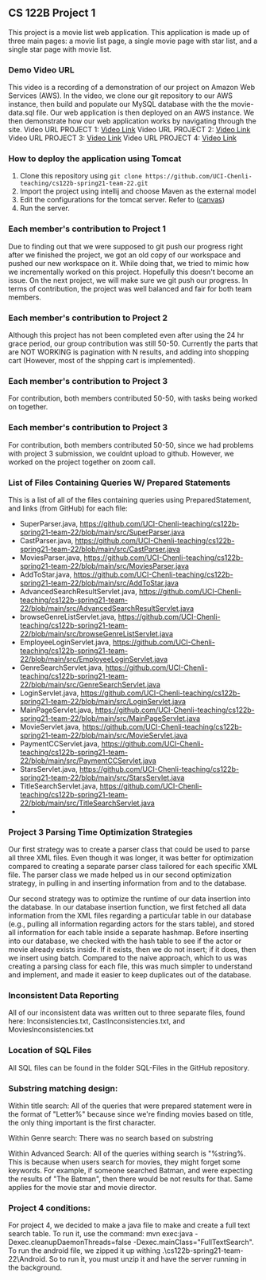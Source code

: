## CS 122B Project 1

This project is a movie list web application. This application is made up of three main pages: a movie list page, a single movie page with star list, and a single star page with movie list.

### Demo Video URL

This video is a recording of a demonstration of our project on Amazon Web Services (AWS). In the video, we clone our git repository to our AWS instance, then build and populate our MySQL database with the the movie-data.sql file. Our web application is then deployed on an AWS instance. We then demonstrate how our web application works by navigating through the site.
Video URL PROJECT 1: [Video Link](https://drive.google.com/file/d/1s6JTrQert-9AaPNvnPzMKgnN08Rd1UaK/view?usp=sharing)
Video URL PROJECT 2: [Video Link](https://www.youtube.com/watch?v=oDBuBBeYzPM)
Video URL PROJECT 3: [Video Link](https://www.youtube.com/watch?v=2kSnEB26E5g)
Video URL PROJECT 4: [Video Link](https://www.youtube.com/watch?v=tmT0AC4gMrE)

### How to deploy the application using Tomcat

1. Clone this repository using `git clone https://github.com/UCI-Chenli-teaching/cs122b-spring21-team-22.git`
2. Import the project using intellij and choose Maven as the external model
3. Edit the configurations for the tomcat server. Refer to ([canvas](https://canvas.eee.uci.edu/courses/36596/pages/intellij-idea-tomcat-configuration))
4. Run the server.

### Each member's contribution to Project 1

Due to finding out that we were supposed to git push our progress right after we finished the project, we got an old copy of our workspace and pushed our new workspace on it. While doing that, we tried to mimic how we incrementally worked on this project. Hopefully this doesn't become an issue. On the next project, we will make sure we git push our progress. In terms of contribution, the project was well balanced and fair for both team members.

### Each member's contribution to Project 2

Although this project has not been completed even after using the 24 hr grace period, our group contribution was still 50-50. Currently the parts that are NOT WORKING is pagination with N results, and adding into shopping cart (However, most of the shpping cart is implemented).

### Each member's contribution to Project 3

For contribution, both members contributed 50-50, with tasks being worked on together.

### Each member's contribution to Project 3

For contribution, both members contributed 50-50, since we had problems with project 3 submission, we couldnt upload to github. However, we worked on the project together on zoom call.

### List of Files Containing Queries W/ Prepared Statements

This is a list of all of the files containing queries using PreparedStatement, and links (from GitHub) for each file:

- SuperParser.java, https://github.com/UCI-Chenli-teaching/cs122b-spring21-team-22/blob/main/src/SuperParser.java
- CastParser.java, https://github.com/UCI-Chenli-teaching/cs122b-spring21-team-22/blob/main/src/CastParser.java
- MoviesParser.java, https://github.com/UCI-Chenli-teaching/cs122b-spring21-team-22/blob/main/src/MoviesParser.java
- AddToStar.java, https://github.com/UCI-Chenli-teaching/cs122b-spring21-team-22/blob/main/src/AddToStar.java
- AdvancedSearchResultServlet.java, https://github.com/UCI-Chenli-teaching/cs122b-spring21-team-22/blob/main/src/AdvancedSearchResultServlet.java
- browseGenreListServlet.java, https://github.com/UCI-Chenli-teaching/cs122b-spring21-team-22/blob/main/src/browseGenreListServlet.java
- EmployeeLoginServlet.java, https://github.com/UCI-Chenli-teaching/cs122b-spring21-team-22/blob/main/src/EmployeeLoginServlet.java
- GenreSearchServlet.java, https://github.com/UCI-Chenli-teaching/cs122b-spring21-team-22/blob/main/src/GenreSearchServlet.java
- LoginServlet.java, https://github.com/UCI-Chenli-teaching/cs122b-spring21-team-22/blob/main/src/LoginServlet.java
- MainPageServlet.java, https://github.com/UCI-Chenli-teaching/cs122b-spring21-team-22/blob/main/src/MainPageServlet.java
- MovieServlet.java, https://github.com/UCI-Chenli-teaching/cs122b-spring21-team-22/blob/main/src/MovieServlet.java
- PaymentCCServlet.java, https://github.com/UCI-Chenli-teaching/cs122b-spring21-team-22/blob/main/src/PaymentCCServlet.java
- StarsServlet.java, https://github.com/UCI-Chenli-teaching/cs122b-spring21-team-22/blob/main/src/StarsServlet.java
- TitleSearchServlet.java, https://github.com/UCI-Chenli-teaching/cs122b-spring21-team-22/blob/main/src/TitleSearchServlet.java
-

### Project 3 Parsing Time Optimization Strategies

Our first strategy was to create a parser class that could be used to parse all three XML files. Even though it was longer, it was better for optimization
compared to creating a separate parser class tailored for each specific XML file. The parser class we made helped us in our second optimization strategy, in pulling in and inserting information from and to the database.

Our second strategy was to optimize the runtime of our data insertion into the database. In our database insertion function, we first fetched all data information from the XML files regarding a particular table in our database (e.g., pulling all information regarding actors for the stars table), and stored all information for each table inside a separate hashmap. Before inserting into our database, we checked with the hash table to see if the actor or movie already exists inside. If it exists, then we do not insert; if it does, then we insert using batch. Compared to the naive approach, which to us was creating a parsing class for each file, this was much simpler to understand and implement, and made it easier to keep duplicates
out of the database.

### Inconsistent Data Reporting

All of our inconsistent data was written out to three separate files, found here: Inconsistencies.txt, CastInconsistencies.txt, and MoviesInconsistencies.txt

### Location of SQL Files

All SQL files can be found in the folder SQL-Files in the GitHub repository.

### Substring matching design:

Within title search: All of the queries that were prepared statement were in the format of "Letter%" because since we're finding movies based on title, the only thing important is the first character.

Within Genre search: There was no search based on substring

Within Advanced Search: All of the queries withing search is "%string%. This is because when users search for movies, they might forget some keywords. For example, if someone searched Batman, and were expecting the results of "The Batman", then there would be not results for that. Same applies for the movie star and movie director.

### Project 4 conditions:

For project 4, we decided to make a java file to make and create a full text search table. To run it, use the command: mvn exec:java -Dexec.cleanupDaemonThreads=false -Dexec.mainClass="FullTextSearch".
To run the android file, we zipped it up withing .\cs122b-spring21-team-22\Android. So to run it, you must unzip it and have the server running in the background.
